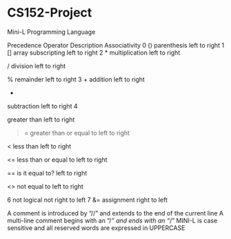 # CS152-Project

Mini-L Programming Language


Precedence
Operator
Description
Associativity
0
()
parenthesis
left to right
1
[]
array subscripting
left to right
2
*
multiplication
left to right


/
division
left to right


%
remainder
left to right
3
+
addition
left to right


-
subtraction
left to right
4
>
greater than
left to right


>=
greater than or equal to
left to right


<
less than
left to right


<=
less than or equal to
left to right


==
is it equal to?
left to right


<>
not equal to
left to right








6
not
logical not
right to left
7
&=
assignment
right to left


A comment is introduced by “//” and extends to the end of the current line
A multi-line comment begins with an “/*” and ends with an “*/”
MINI-L is case sensitive and all reserved words are expressed in UPPERCASE


